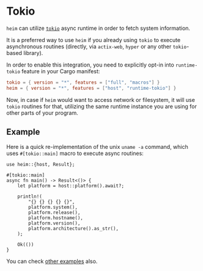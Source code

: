 # Tokio

`heim` can utilize [`tokio`](https://tokio.rs) async runtime
in order to fetch system information.

It is a preferred way to use `heim` if you already using `tokio`
to execute asynchronous routines
(directly, via `actix-web`, `hyper` or any other `tokio`-based library).

In order to enable this integration, you need to explicitly opt-in into
`runtime-tokio` feature in your Cargo manifest:

```toml
tokio = { version = "*", features = ["full", "macros"] }
heim = { version = "*", features = ["host", "runtime-tokio"] }
```

Now, in case if `heim` would want to access network or filesystem,
it will use `tokio` routines for that, utilizing the same
runtime instance you are using for other parts of your program.

## Example

Here is a quick re-implementation of the unix `uname -a` command,
which uses `#[tokio::main]` macro to execute async routines:

```rust,edition2018
use heim::{host, Result};

#[tokio::main]
async fn main() -> Result<()> {
    let platform = host::platform().await?;

    println!(
        "{} {} {} {} {}",
        platform.system(),
        platform.release(),
        platform.hostname(),
        platform.version(),
        platform.architecture().as_str(),
    );

    Ok(())
}
```

You can check [other examples](https://github.com/heim-rs/heim/tree/master/examples) also.
